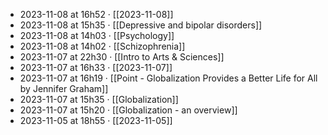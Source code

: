 - 2023-11-08 at 16h52 · [[2023-11-08]]
- 2023-11-08 at 15h35 · [[Depressive and bipolar disorders]]
- 2023-11-08 at 14h03 · [[Psychology]]
- 2023-11-08 at 14h02 · [[Schizophrenia]]
- 2023-11-07 at 22h30 · [[Intro to Arts & Sciences]]
- 2023-11-07 at 16h33 · [[2023-11-07]]
- 2023-11-07 at 16h19 · [[Point - Globalization Provides a Better Life for All by Jennifer Graham]]
- 2023-11-07 at 15h35 · [[Globalization]]
- 2023-11-07 at 15h20 · [[Globalization - an overview]]
- 2023-11-05 at 18h55 · [[2023-11-05]]
